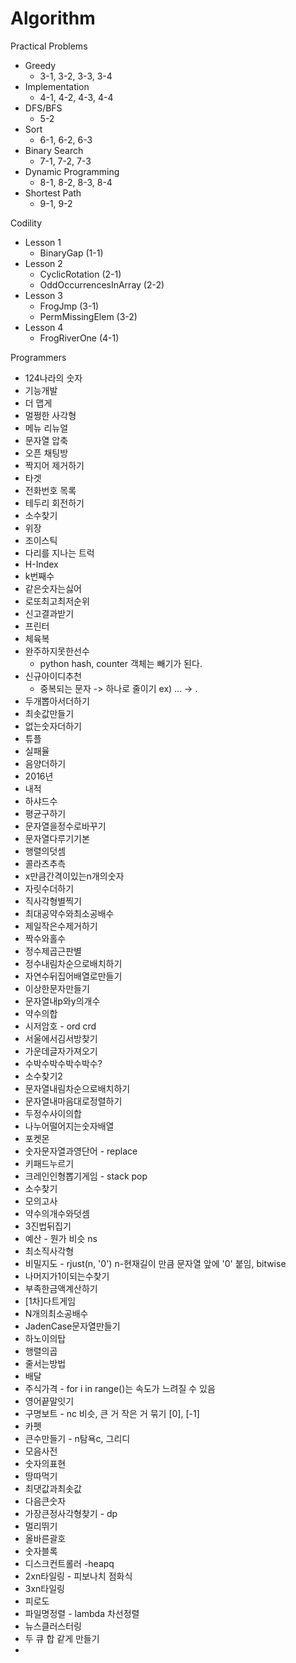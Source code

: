 # Algorithm

Practical Problems <br>
- Greedy
  - 3-1, 3-2, 3-3, 3-4
- Implementation
  - 4-1, 4-2, 4-3, 4-4
- DFS/BFS
  - 5-2
- Sort
  - 6-1, 6-2, 6-3
- Binary Search
  - 7-1, 7-2, 7-3
- Dynamic Programming
  - 8-1, 8-2, 8-3, 8-4
- Shortest Path
  - 9-1, 9-2

Codility <br>
- Lesson 1
  - BinaryGap (1-1)
- Lesson 2
  - CyclicRotation (2-1)
  - OddOccurrencesInArray (2-2)
- Lesson 3
  - FrogJmp (3-1)
  - PermMissingElem (3-2)
- Lesson 4
  - FrogRiverOne (4-1)

Programmers <br>
- 124나라의 숫자
- 기능개발
- 더 맵게
- 멀쩡한 사각형
- 메뉴 리뉴얼
- 문자열 압축
- 오픈 채팅방
- 짝지어 제거하기
- 타겟 
- 전화번호 목록
- 테두리 회전하기
- 소수찾기
- 위장
- 조이스틱
- 다리를 지나는 트럭
- H-Index
- k번째수
- 같은숫자는싫어
- 로또최고최저순위
- 신고결과받기
- 프린터
- 체육복
- 완주하지못한선수
    - python hash, counter 객체는 빼기가 된다.
- 신규아이디추천
    - 중복되는 문자 -> 하나로 줄이기 ex) ... -> .
- 두개뽑아서더하기
- 최솟값만들기
- 없는숫자더하기
- 튜플
- 실패율
- 음양더하기
- 2016년
- 내적
- 하샤드수
- 평균구하기
- 문자열을정수로바꾸기
- 문자열다루기기본
- 행렬의덧셈
- 콜라츠추측
- x만큼간격이있는n개의숫자
- 자릿수더하기
- 직사각형별찍기
- 최대공약수와최소공배수
- 제일작은수제거하기
- 짝수와홀수
- 정수제곱근판별
- 정수내림차순으로배치하기
- 자연수뒤집어배열로만들기
- 이상한문자만들기
- 문자열내p와y의개수
- 약수의합
- 시저암호 - ord crd
- 서울에서김서방찾기
- 가운데글자가져오기
- 수박수박수박수박수?
- 소수찾기2
- 문자열내림차순으로배치하기
- 문자열내마음대로정렬하기
- 두정수사이의합
- 나누어떨어지는숫자배열
- 포켓몬
- 숫자문자열과영단어 - replace
- 키패드누르기
- 크레인인형뽑기게임 - stack pop
- 소수찾기
- 모의고사
- 약수의개수와덧셈
- 3진법뒤집기
- 예산 - 뭔가 비슷 ns
- 최소직사각형
- 비밀지도 - rjust(n, '0') n-현재길이 만큼 문자열 앞에 '0' 붙임, bitwise
- 나머지가1이되는수찾기
- 부족한금액계산하기
- [1차]다트게임
- N개의최소공배수
- JadenCase문자열만들기
- 하노이의탑
- 행렬의곱
- 줄서는방법
- 배달
- 주식가격 - for i in range()는 속도가 느려질 수 있음 
- 영어끝말잇기
- 구명보트 - nc 비슷, 큰 거 작은 거 묶기 [0], [-1]
- 카펫
- 큰수만들기 - n탐욕c, 그리디
- 모음사전
- 숫자의표현
- 땅따먹기
- 최댓값과최솟값
- 다음큰숫자
- 가장큰정사각형찾기 - dp
- 멀리뛰기
- 올바른괄호
- 숫자블록
- 디스크컨트롤러 -heapq
- 2xn타일링 - 피보나치 점화식
- 3xn타일링
- 피로도
- 파일명정렬 - lambda 차선정렬
- 뉴스클러스터링
- 두 큐 합 같게 만들기
- 
